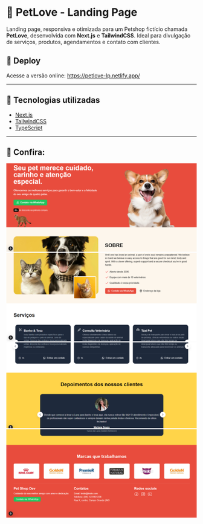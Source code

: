 # 🐾 PetLove - Landing Page

Landing page, responsiva e otimizada para um Petshop fictício chamada **PetLove**, desenvolvida com **Next.js** e **TailwindCSS**. Ideal para divulgação de serviços, produtos, agendamentos e contato com clientes.


## 🔗 Deploy

Acesse a versão online: https://petlove-lp.netlify.app/

---

## 🚀 Tecnologias utilizadas

- [Next.js](https://nextjs.org/)
- [TailwindCSS](https://tailwindcss.com/)
- [TypeScript](https://www.typescriptlang.org/)

---

## 📸 Confira:

<img src="./public/ex1.png">
<img src="./public/ex2.png">
<img src="./public/ex3.png">
<img src="./public/ex4.png">
